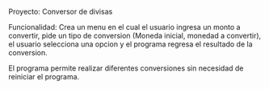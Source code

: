 Proyecto: Conversor de divisas

Funcionalidad: 
Crea un menu en el cual el usuario ingresa un monto a convertir, pide un tipo de conversion (Moneda inicial, monedad a convertir), el usuario selecciona una opcion y el programa regresa el resultado de la conversion.

El programa permite realizar diferentes conversiones sin necesidad de reiniciar el programa.
